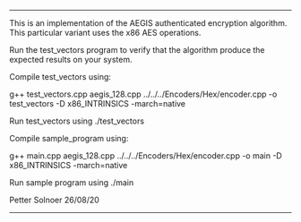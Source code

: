 *********************************************************

This is an implementation of the AEGIS authenticated
encryption algorithm. This particular variant uses
the x86 AES operations.

Run the test_vectors program to verify that the
algorithm produce the expected results on your
system.

Compile test_vectors using:

g++ test_vectors.cpp aegis_128.cpp ../../../Encoders/Hex/encoder.cpp -o test_vectors -D x86_INTRINSICS -march=native

Run test_vectors using ./test_vectors

Compile sample_program using:

g++ main.cpp aegis_128.cpp ../../../Encoders/Hex/encoder.cpp -o main -D x86_INTRINSICS -march=native

Run sample program using ./main

Petter Solnoer 26/08/20

**********************************************************
